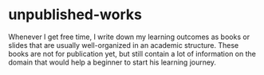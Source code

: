 # unpublished-works 
Whenever I get free time, I write down my learning outcomes as books or slides that are usually well-organized in an academic structure. These books are not for publication yet, but still contain a lot of information on the domain that would help a beginner to start his learning journey. 
